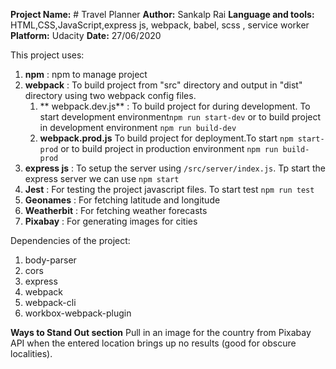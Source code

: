 **Project Name:** # Travel Planner
**Author:** Sankalp Rai
**Language and tools:** HTML,CSS,JavaScript,express js, webpack, babel, scss , service worker
**Platform:** Udacity
**Date:** 27/06/2020

This project uses:
 1. **npm** : npm to manage project
 2. **webpack** : To build project from "src" directory and output in "dist" directory using two webpack config files. 	
	 1. ** webpack.dev.js** : To build project for during development. To start development environment`npm run start-dev` or to build project in development environment `npm run build-dev`
	 2. **webpack.prod.js** To build project for deployment.To start `npm start-prod` or to build project in production environment `npm run build-prod`
 3. **express js** : To setup the server using `/src/server/index.js`. Tp start the express server we can use `npm start`
 4. **Jest** : For testing the project javascript files. To start test `npm run test`
 5. **Geonames** : For fetching latitude and longitude
 6. **Weatherbit** : For fetching weather forecasts
 7. **Pixabay** : For generating images for cities

Dependencies of the project:
1. body-parser
2. cors
3. express
4. webpack
5. webpack-cli
6. workbox-webpack-plugin

**Ways to Stand Out section**
Pull in an image for the country from Pixabay API when the entered location brings up no results (good for obscure localities).